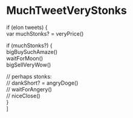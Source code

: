 # MuchTweetVeryStonks
if (elon tweets) {  
 var muchStonks? = veryPrice()  
   
 if (muchStonks?) {  
  bigBuySuchAmaze()  
  waitForMoon()  
  bigSellVeryWow()  
    
  // perhaps stonks:  
  // dankShort? = angryDoge()  
  // waitForAngery()  
  // niceClose()  
 }  
]

